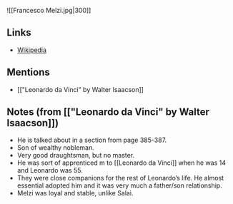 ![[Francesco Melzi.jpg|300]]

## Links
- [Wikipedia](https://en.wikipedia.org/wiki/Francesco_Melzi)

## Mentions
 - [["Leonardo da Vinci" by Walter Isaacson]]

## Notes (from [["Leonardo da Vinci" by Walter Isaacson]])
- He is talked about in a section from page 385-387.
- Son of wealthy nobleman.
- Very good draughtsman, but no master.
- He was sort of apprenticed m to [[Leonardo da Vinci]] when he was 14 and Leonardo was 55.
- They were close companions for the rest of Leonardo’s life. He almost essential adopted him and it was very much a father/son relationship.
- Melzi was loyal and stable, unlike Salaì.
